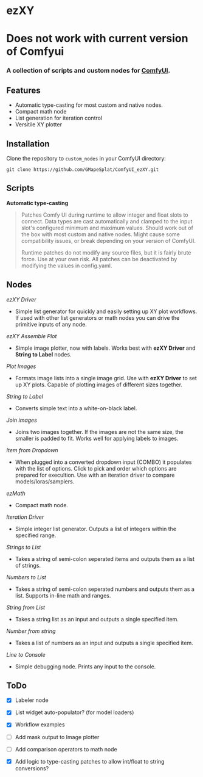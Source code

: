 # ezXY

# Does not work with current version of Comfyui

### A collection of scripts and custom nodes for [ComfyUI](https://github.com/comfyanonymous/ComfyUI).

## Features
- Automatic type-casting for most custom and native nodes.
- Compact math node
- List generation for iteration control
- Versitile XY plotter 

## Installation
Clone the repository to `custom_nodes` in your ComfyUI directory:
```
git clone https://github.com/GMapeSplat/ComfyUI_ezXY.git
```

## Scripts
**Automatic type-casting**
>Patches Comfy UI during runtime to allow integer and float slots to connect. Data types are cast automatically and clamped to the input slot's configured minimum and maximum values. Should work out of the box with most custom and native nodes. Might cause some compatibility issues, or break depending on your version of ComfyUI.
>
>Runtime patches do not modify any source files, but it is fairly brute force. Use at your own risk. All patches can be deactivated by modifying the values in config.yaml.
## Nodes

*ezXY Driver*
- Simple list generator for quickly and easily setting up XY plot workflows. If used with other list generators or math nodes you can drive the primitive inputs of any node.

*ezXY Assemble Plot*
- Simple image plotter, now with labels. Works best with **ezXY Driver** and **String to Label** nodes.
  
*Plot Images*
- Formats image lists into a single image grid. Use with **ezXY Driver** to set up XY plots. Capable of plotting images of different sizes together.

*String to Label*
- Converts simple text into a white-on-black label.

*Join images*
- Joins two images together. If the images are not the same size, the smaller is padded to fit. Works well for applying labels to images.

*Item from Dropdown*
- When plugged into a converted dropdown input (COMBO) it populates with the list of options. Click to pick and order which options are prepared for execultion. Use with an iteration driver to compare models/loras/samplers.
  
*ezMath*
- Compact math node.
  
*Iteration Driver*
- Simple integer list generator. Outputs a list of integers within the specified range.
  
*Strings to List*
- Takes a string of semi-colon seperated items and outputs them as a list of strings.
  
*Numbers to List*
- Takes a string of semi-colon seperated numbers and outputs them as a list. Supports in-line math and
  ranges.

*String from List*
- Takes a string list as an input and outputs a single specified item.

*Number from string*
- Takes a list of numbers as an input and outputs a single specified item.
  
*Line to Console*
- Simple debugging node. Prints any input to the console.

## ToDo
- [x] Labeler node
- [x] List widget auto-populator? (for model loaders)
- [x] Workflow examples
- [ ] Add mask output to Image plotter
- [ ] Add comparison operators to math node
- [x] Add logic to type-casting patches to allow int/float to string conversions?
  
